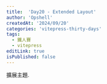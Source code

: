 ```yaml
---
title:  'Day20 - Extended Layout'
author: 'Opshell'
createdAt: '2024/09/20'
categories: 'vitepress-thirty-days'
tags:
  - 鐵人賽
  - vitepress
editLink: true
isPublished: false
---
```


擴展主題.
